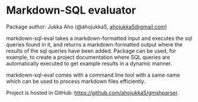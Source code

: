 # Markdown-SQL evaluator

Package author: Jukka Aho (@ahojukka5, ahojukka5@gmail.com)

markdown-sql-eval takes a markdown-formatted input and executes the sql queries
found in it, and returns a markdown-formatted output where the results of the
sql queries have been added. Package can be used, for example, to create a
project documentation where SQL queries are automatically executed to get
example results in a dynamic manner.

markdown-sql-eval comes with a command line tool with a same name which can be
used to process markdown files efficiently.

Project is hosted in GitHub: <https://github.com/ahojukka5/gmshparser>.
